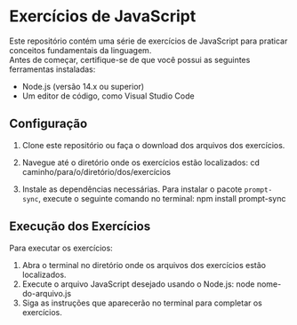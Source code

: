 # Exercícios de JavaScript

Este repositório contém uma série de exercícios de JavaScript para praticar conceitos fundamentais da linguagem.  
Antes de começar, certifique-se de que você possui as seguintes ferramentas instaladas:

- Node.js (versão 14.x ou superior)
- Um editor de código, como Visual Studio Code

## Configuração

1. Clone este repositório ou faça o download dos arquivos dos exercícios.
2. Navegue até o diretório onde os exercícios estão localizados:
   cd caminho/para/o/diretório/dos/exercícios

3. Instale as dependências necessárias. Para instalar o pacote `prompt-sync`, execute o seguinte comando no terminal:
   npm install prompt-sync

## Execução dos Exercícios

Para executar os exercícios:

1. Abra o terminal no diretório onde os arquivos dos exercícios estão localizados.
2. Execute o arquivo JavaScript desejado usando o Node.js:
   node nome-do-arquivo.js
3. Siga as instruções que aparecerão no terminal para completar os exercícios.

